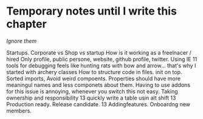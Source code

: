 # Temporary notes until I write this chapter
*Ignore them*

Startups. Corporate vs Shop vs startup
How is it working as a freelnacer / hired
Only profile, public persone, website, github profile, twitter.
Using IE 11 tools for debugging feels like hunting rats with bow and arrow... that's why I started with archery classes 
How to structure code in files. init on top. Sorted imports, Avoid weird compoents. Properties should have more meaningul names and less componets about them. Having to use addons for this issue is annoying, whenever you switch this not easy.
Taking ownership and responsibility
13 quickly write a table usin alt shift
13 Production ready. Release candidate.
13 Addingfeatures. Onboardng new members. 